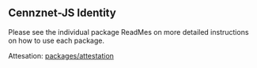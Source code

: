 ## Cennznet-JS Identity

Please see the individual package ReadMes on more detailed instructions on how to use each package.

Attesation: [packages/attestation](https://bitbucket.org/centralitydev/cennznet-js-identity/src/master/packages/attestation/README.md)